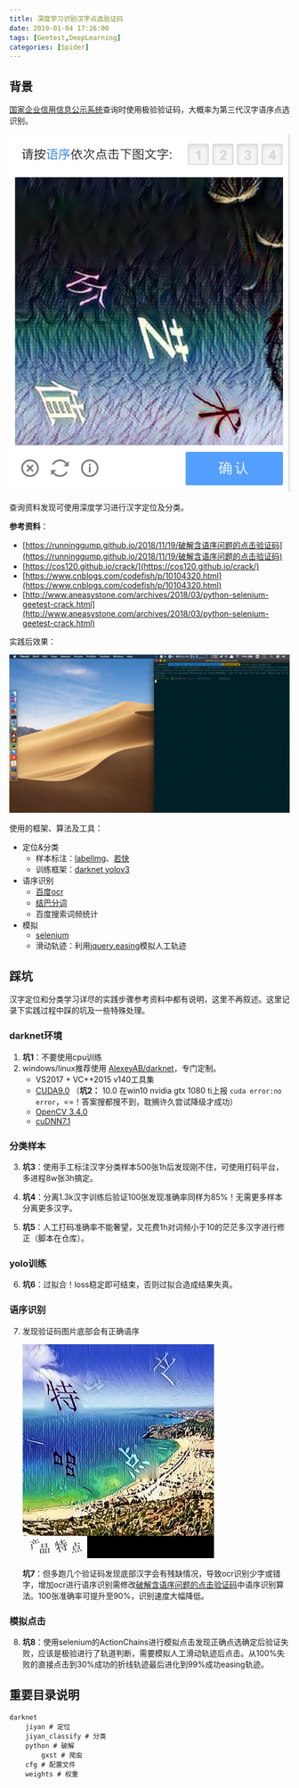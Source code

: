 ```yaml
---
title: 深度学习识别汉字点选验证码
date: 2019-01-04 17:26:00
tags: [Geetest,DeepLearning]
categories: [Spider]
---
```




## 背景

[国家企业信用信息公示系统](http://www.gsxt.gov.cn/index.html)查询时使用极验验证码，大概率为第三代汉字语序点选识别。

![](深度学习识别汉字点选验证码/1.png)

查询资料发现可使用深度学习进行汉字定位及分类。

**参考资料**：

* [https://runninggump.github.io/2018/11/19/破解含语序问题的点击验证码](https://runninggump.github.io/2018/11/19/破解含语序问题的点击验证码)
* [https://cos120.github.io/crack/](https://cos120.github.io/crack/)
* [https://www.cnblogs.com/codefish/p/10104320.html](https://www.cnblogs.com/codefish/p/10104320.html)
* [http://www.aneasystone.com/archives/2018/03/python-selenium-geetest-crack.html](http://www.aneasystone.com/archives/2018/03/python-selenium-geetest-crack.html)

实践后效果：

![](深度学习识别汉字点选验证码/gsxt_crack.gif)

使用的框架、算法及工具：

* 定位&分类
  * 样本标注：[labelImg](https://github.com/tzutalin/labelImg)、[若快](http://www.ruokuai.com/)
  * 训练框架：[darknet yolov3](https://pjreddie.com/darknet/yolo/)
* 语序识别
  * [百度ocr](https://cloud.baidu.com/doc/OCR/OCR-API.html#.E6.8E.A5.E5.8F.A3.E8.83.BD.E5.8A.9B)
  * [结巴分词](https://github.com/fxsjy/jieba)
  * 百度搜索词频统计
* 模拟
  * [selenium](https://selenium-python.readthedocs.io/)
  * 滑动轨迹：利用[jquery.easing](https://easings.net/zh-cn)模拟人工轨迹

## 踩坑

汉字定位和分类学习详尽的实践步骤参考资料中都有说明，这里不再叙述。这里记录下实践过程中踩的坑及一些特殊处理。

### darknet环境

1. **坑1**：不要使用cpu训练
2. windows/linux推荐使用 [AlexeyAB/darknet](https://github.com/AlexeyAB/darknet)，专门定制。
   * VS2017 + VC++2015 v140工具集
   * [CUDA9.0](https://developer.nvidia.com/cuda-90-download-archive) （**坑2：** 10.0 在win10 nvidia gtx 1080 ti上报 `cuda error:no error`，==！答案搜都搜不到，耽搁许久尝试降级才成功）
   * [OpenCV 3.4.0](https://opencv.org/releases.html)
   * [cuDNN7.1](https://developer.nvidia.com/rdp/form/cudnn-download-survey)

### 分类样本

3. **坑3**：使用手工标注汉字分类样本500张1h后发现刚不住，可使用打码平台，多进程8w张3h搞定。

4. **坑4**：分离1.3k汉字训练后验证100张发现准确率同样为85%！无需更多样本分离更多汉字。

5. **坑5**：人工打码准确率不能奢望，又花费1h对词频小于10的茫茫多汉字进行修正（脚本在仓库）。

### yolo训练

6. **坑6**：过拟合！loss稳定即可结束，否则过拟合造成结果失真。

### 语序识别

7. 发现验证码图片底部会有正确语序

   ![](深度学习识别汉字点选验证码/2.png)

   **坑7**：但多跑几个验证码发现底部汉字会有残缺情况，导致ocr识别少字或错字，增加ocr进行语序识别需修改[破解含语序问题的点击验证码](https://runninggump.github.io/2018/11/19/破解含语序问题的点击验证码)中语序识别算法。100张准确率可提升至90%，识别速度大幅降低。

### 模拟点击

8. **坑8**：使用selenium的ActionChains进行模拟点击发现正确点选确定后验证失败，应该是极验进行了轨道判断，需要模拟人工滑动轨迹后点击。从100%失败的直接点击到30%成功的折线轨迹最后进化到99%成功easing轨迹。

## 重要目录说明

```
darknet
	jiyan # 定位
	jiyan_classify # 分类
	python # 破解
		gxst # 爬虫
	cfg # 配置文件
	weights # 权重
```